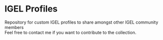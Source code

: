 # IGEL Profiles
Repository for custom IGEL profiles to share amongst other IGEL community members <br />
Feel free to contact me if you want to contribute to the collection.
